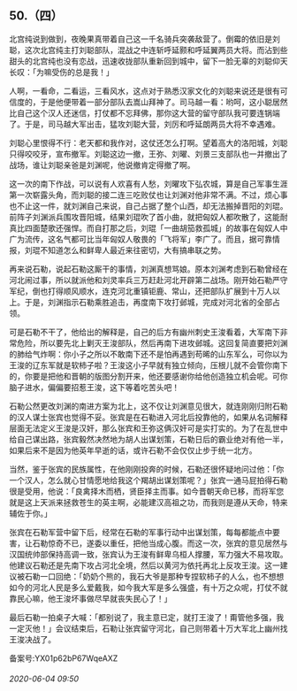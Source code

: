 ## 50.（四）
北宫纯说到做到，夜晚果真带着自己这一千名骑兵突袭敌营了。倒霉的依旧是刘聪，这次北宫纯主打刘聪部队，混战之中连斩呼延颢和呼延翼两员大将。而沾到些甜头的北宫纯也没有恋战，迅速收拢部队重新回到城中，留下一脸无辜的刘聪仰天长叹：「为嘛受伤的总是我！」



人啊，一看命，二看运，三看风水，这点对于熟悉汉家文化的刘聪来说还是很有可信度的，于是他便带着一部分部队去嵩山拜神了。司马越一看：哟呵，这小聪居然比自己这个汉人还迷信，打仗都不忘拜佛，那你这大营的留守部队我可要连锅端了。于是，司马越大军出击，猛攻刘聪大营，刘厉和呼延朗两员大将不幸遇难。



刘聪心里恨得不行：老天都和我作对，这仗还怎么打啊。望着高大的洛阳城，刘聪只得咬咬牙，宣布撤军。刘聪这边一撤，王弥、刘曜、刘景三支部队也一并撤出了战场，谁让刘聪亲爸是刘渊呢，他说撤肯定得撤了啊。



这一次的南下作战，可以说有人欢喜有人愁，刘曜攻下弘农城，算是自己军事生涯第一次崭露头角，而刘聪的接二连三吃败仗也让刘渊对他非常不满。不过，烦心事也不止这一件，就刘渊自己来说，自己占据了整个山西，却无法搬掉晋阳的刘琨。前阵子刘渊派兵围攻晋阳城，结果刘琨吹了首小曲，就把匈奴人都吹散了，这能耐真比四面楚歌还强悍。而自打那之后，刘琨「一曲胡笳救孤城」的故事在匈奴人中广为流传，这名气都可比当年匈奴人敬畏的「飞将军」李广了。而且，据可靠情报，刘琨不知道怎么和鲜卑人最近来往密切，大有搞串联之势。



再来说石勒，说起石勒这厮干的事情，刘渊真想骂娘。原本刘渊考虑到石勒曾经在河北闹过事，所以就派他和刘灵率兵三万赶赴河北开辟第二战场。刚开始石勒严守军纪，倒也打得顺风顺水，连克河北重镇钜鹿、常山，还把部队扩展到十万人以上。于是，刘渊指示石勒乘胜追击，再度南下攻打邺城，完成对河北省的全部占领。



可是石勒不干了，他给出的解释是，自己的后方有幽州刺史王浚看着，大军南下非常危险，所以要先北上剿灭王浚部队，然后再南下进攻邺城。这回复简直要把刘渊的肺给气炸啊：你小子之所以不敢南下还不是怕再遇到苟晞的山东军么，可你以为王浚的辽东军就是软柿子啦？王浚这小子早就有独立倾向，压根儿就不会管你南下的，你要是把他和晋朝的版图分割开来，他还要感谢你给他创造独立机会呢。可你脑子进水，偏偏要招惹王浚，这下等着吃苦头吧！



石勒公然更改刘渊的南进方案为北上，这不仅让刘渊意见很大，就连刚刚归附石勒的汉人谋士张宾也觉得不妥。张宾是在石勒进入河北后投靠他的，如果从名词解释层面无法定义王浚是汉奸，那么张宾和王弥这俩汉奸可是实打实的。为了在乱世中给自己谋出路，张宾毅然决然地为胡人出谋划策，石勒日后的霸业绝对有他一半，如果后来不是因为他英年早逝的话，或许石勒不会仅仅止步于统一北方。



当然，鉴于张宾的民族属性，在他刚刚投奔的时候，石勒还很怀疑地问过他：「你一个汉人，怎么就心甘情愿地给我这个羯胡出谋划策呢？」张宾一通马屁拍得石勒很是受用，他说：「良禽择木而栖，贤臣择主而事。如今晋朝天命已移，而将军您就是这上天派来拯救苍生的英主啊，必能建汉高祖之功，而我则是遵从天命，特来辅佐于你。」



张宾在石勒军营中留下后，经常在石勒的军事行动中出谋划策，每每都能点中要害，让石勒惊奇不已，遂委以重任，把他当成心腹。而这一次，张宾的意见居然与汉国统帅部保持高调一致，张宾认为王浚有鲜卑乌桓人撑腰，军力强大不易攻取。他建议石勒还是先南下攻占河北全境，然后以黄河为依托再北上反攻王浚。这一建议被石勒一口回绝：「奶奶个熊的，我石大爷是那种专捏软柿子的人么，也不想想如今的河北人民是多么爱戴我，如今我大军是多么强盛，有十万之众呢，打仗不就靠民心嘛，他王浚坏事做尽早就丧失民心了！」



最后石勒一拍桌子大喊：「都别说了，我主意已定，就打王浚了！甭管他多强，我一定灭他！」会议结束后，石勒让张宾留守河北，自己则带着十万大军北上幽州找王浚决战了。



备案号:YX01p62bP67WqeAXZ


###### 2020-06-04 09:50
